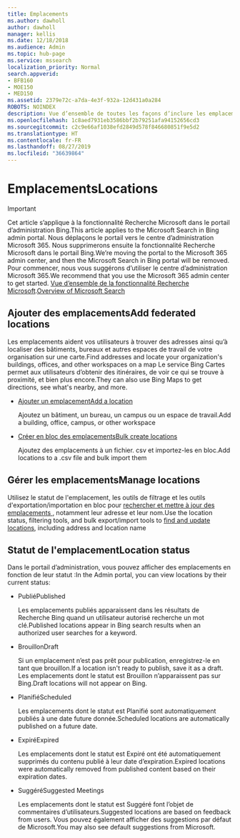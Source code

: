 ```yaml
---
title: Emplacements
ms.author: dawholl
author: dawholl
manager: kellis
ms.date: 12/18/2018
ms.audience: Admin
ms.topic: hub-page
ms.service: mssearch
localization_priority: Normal
search.appverid:
- BFB160
- MOE150
- MED150
ms.assetid: 2379e72c-a7da-4e3f-932a-12d431a0a284
ROBOTS: NOINDEX
description: Vue d’ensemble de toutes les façons d’inclure les emplacements de votre organisation dans les résultats de travail de la fonctionnalité Recherche Microsoft
ms.openlocfilehash: 1c8aed7931eb3586bbf2b79251afa94152656cd3
ms.sourcegitcommit: c2c9e66af1038efd2849d578f846680851f9e5d2
ms.translationtype: HT
ms.contentlocale: fr-FR
ms.lasthandoff: 08/27/2019
ms.locfileid: "36639864"
---
```

# <a name="locations"></a><span data-ttu-id="b9dec-103">Emplacements</span><span class="sxs-lookup"><span data-stu-id="b9dec-103">Locations</span></span>

> [!IMPORTANT]
> <span data-ttu-id="b9dec-104">Cet article s’applique à la fonctionnalité Recherche Microsoft dans le portail d’administration Bing.</span><span class="sxs-lookup"><span data-stu-id="b9dec-104">This article applies to the Microsoft Search in Bing admin portal.</span></span> <span data-ttu-id="b9dec-105">Nous déplaçons le portail vers le centre d’administration Microsoft 365. Nous supprimerons ensuite la fonctionnalité Recherche Microsoft dans le portail Bing.</span><span class="sxs-lookup"><span data-stu-id="b9dec-105">We’re moving the portal to the Microsoft 365 admin center, and then the Microsoft Search in Bing portal will be removed.</span></span> <span data-ttu-id="b9dec-106">Pour commencer, nous vous suggérons d’utiliser le centre d’administration Microsoft 365.</span><span class="sxs-lookup"><span data-stu-id="b9dec-106">We recommend that you use the Microsoft 365 admin center to get started.</span></span> <span data-ttu-id="b9dec-107">[Vue d’ensemble de la fonctionnalité Recherche Microsoft](overview-microsoft-search.md).</span><span class="sxs-lookup"><span data-stu-id="b9dec-107">[Overview of Microsoft Search](overview-microsoft-search.md)</span></span>
    
## <a name="add-locations"></a><span data-ttu-id="b9dec-108">Ajouter des emplacements</span><span class="sxs-lookup"><span data-stu-id="b9dec-108">Add federated locations</span></span>

<span data-ttu-id="b9dec-109">Les emplacements aident vos utilisateurs à trouver des adresses ainsi qu’à localiser des bâtiments, bureaux et autres espaces de travail de votre organisation sur une carte.</span><span class="sxs-lookup"><span data-stu-id="b9dec-109">Find addresses and locate your organization's buildings, offices, and other workspaces on a map</span></span> <span data-ttu-id="b9dec-110">Le service Bing Cartes permet aux utilisateurs d’obtenir des itinéraires, de voir ce qui se trouve à proximité, et bien plus encore.</span><span class="sxs-lookup"><span data-stu-id="b9dec-110">They can also use Bing Maps to get directions, see what's nearby, and more.</span></span>
  
- [<span data-ttu-id="b9dec-111">Ajouter un emplacement</span><span class="sxs-lookup"><span data-stu-id="b9dec-111">Add a location</span></span>](add-a-location.md)
    
    <span data-ttu-id="b9dec-112">Ajoutez un bâtiment, un bureau, un campus ou un espace de travail.</span><span class="sxs-lookup"><span data-stu-id="b9dec-112">Add a building, office, campus, or other workspace</span></span>
    
- [<span data-ttu-id="b9dec-113">Créer en bloc des emplacements</span><span class="sxs-lookup"><span data-stu-id="b9dec-113">Bulk create locations</span></span>](bulk-create-locations.md)
    
    <span data-ttu-id="b9dec-114">Ajoutez des emplacements à un fichier. csv et importez-les en bloc.</span><span class="sxs-lookup"><span data-stu-id="b9dec-114">Add locations to a .csv file and bulk import them</span></span>
    
## <a name="manage-locations"></a><span data-ttu-id="b9dec-115">Gérer les emplacements</span><span class="sxs-lookup"><span data-stu-id="b9dec-115">Manage locations</span></span>

<span data-ttu-id="b9dec-116">Utilisez le statut de l'emplacement, les outils de filtrage et les outils d'exportation/importation en bloc pour [rechercher et mettre à jour des emplacements ](manage-locations.md), notamment leur adresse et leur nom.</span><span class="sxs-lookup"><span data-stu-id="b9dec-116">Use the location status, filtering tools, and bulk export/import tools to [find and update locations](manage-locations.md), including address and location name</span></span>
  
## <a name="location-status"></a><span data-ttu-id="b9dec-117">Statut de l'emplacement</span><span class="sxs-lookup"><span data-stu-id="b9dec-117">Location status</span></span>

<span data-ttu-id="b9dec-118">Dans le portail d’administration, vous pouvez afficher des emplacements en fonction de leur statut :</span><span class="sxs-lookup"><span data-stu-id="b9dec-118">In the Admin portal, you can view locations by their current status:</span></span>
  
- <span data-ttu-id="b9dec-119">Publié</span><span class="sxs-lookup"><span data-stu-id="b9dec-119">Published</span></span>
    
    <span data-ttu-id="b9dec-120">Les emplacements publiés apparaissent dans les résultats de Recherche Bing quand un utilisateur autorisé recherche un mot clé.</span><span class="sxs-lookup"><span data-stu-id="b9dec-120">Published locations appear in Bing search results when an authorized user searches for a keyword.</span></span>
    
- <span data-ttu-id="b9dec-121">Brouillon</span><span class="sxs-lookup"><span data-stu-id="b9dec-121">Draft</span></span>
    
    <span data-ttu-id="b9dec-122">Si un emplacement n’est pas prêt pour publication, enregistrez-le en tant que brouillon.</span><span class="sxs-lookup"><span data-stu-id="b9dec-122">If a location isn't ready to publish, save it as a draft.</span></span> <span data-ttu-id="b9dec-123">Les emplacements dont le statut est Brouillon n’apparaissent pas sur Bing.</span><span class="sxs-lookup"><span data-stu-id="b9dec-123">Draft locations will not appear on Bing.</span></span>
    
- <span data-ttu-id="b9dec-124">Planifié</span><span class="sxs-lookup"><span data-stu-id="b9dec-124">Scheduled</span></span>
    
    <span data-ttu-id="b9dec-125">Les emplacements dont le statut est Planifié sont automatiquement publiés à une date future donnée.</span><span class="sxs-lookup"><span data-stu-id="b9dec-125">Scheduled locations are automatically published on a future date.</span></span>
    
- <span data-ttu-id="b9dec-126">Expiré</span><span class="sxs-lookup"><span data-stu-id="b9dec-126">Expired</span></span>
    
    <span data-ttu-id="b9dec-127">Les emplacements dont le statut est Expiré ont été automatiquement supprimés du contenu publié à leur date d’expiration.</span><span class="sxs-lookup"><span data-stu-id="b9dec-127">Expired locations were automatically removed from published content based on their expiration dates.</span></span>
    
- <span data-ttu-id="b9dec-128">Suggéré</span><span class="sxs-lookup"><span data-stu-id="b9dec-128">Suggested Meetings</span></span>
    
    <span data-ttu-id="b9dec-129">Les emplacements dont le statut est Suggéré font l’objet de commentaires d’utilisateurs.</span><span class="sxs-lookup"><span data-stu-id="b9dec-129">Suggested locations are based on feedback from users.</span></span> <span data-ttu-id="b9dec-130">Vous pouvez également afficher des suggestions par défaut de Microsoft.</span><span class="sxs-lookup"><span data-stu-id="b9dec-130">You may also see default suggestions from Microsoft.</span></span>

  


